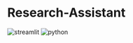 # Research-Assistant

![streamlit](https://img.shields.io/badge/streamlit-1.25.0-FF4B4B?logo=streamlit)
![python](https://img.shields.io/badge/python-3.11-3776AB?logo=python&logoColor=white)